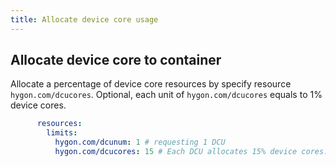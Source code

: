 ```yaml
---
title: Allocate device core usage
---
```


## Allocate device core to container

Allocate a percentage of device core resources by specify resource `hygon.com/dcucores`.
Optional, each unit of `hygon.com/dcucores` equals to 1% device cores.

```yaml
      resources:
        limits:
          hygon.com/dcunum: 1 # requesting 1 DCU
          hygon.com/dcucores: 15 # Each DCU allocates 15% device cores.
```
